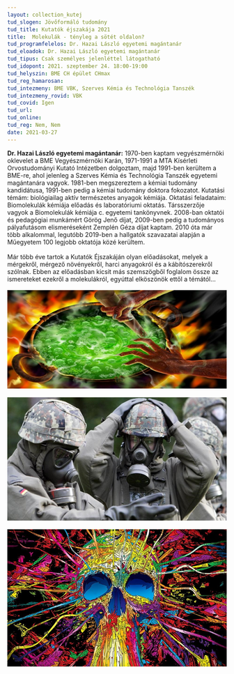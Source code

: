 ```yaml
---
layout: collection_kutej
tud_slogen: Jövőformáló tudomány
tud_title: Kutatók éjszakája 2021
title:  Molekulák - tényleg a sötét oldalon?
tud_programfelelos: Dr. Hazai László egyetemi magántanár
tud_eloadok: Dr. Hazai László egyetemi magántanár
tud_tipus: Csak személyes jelenléttel látogatható
tud_idopont: 2021. szeptember 24. 18:00-19:00
tud_helyszin: BME CH épület CHmax
tud_reg_hamarosan:
tud_intezmeny: BME VBK, Szerves Kémia és Technológia Tanszék
tud_intezmeny_rovid: VBK
tud_covid: Igen
tud_url:
tud_online: 
tud_reg: Nem, Nem
date: 2021-03-27
---
```


<b>Dr. Hazai László egyetemi magántanár:</b> 1970-ben kaptam vegyészmérnöki oklevelet a BME Vegyészmérnöki Karán, 1971-1991 a MTA Kísérleti Orvostudományi Kutató Intézetben dolgoztam, majd 1991-ben kerültem a BME-re, ahol jelenleg a Szerves Kémia és Technológia Tanszék egyetemi magántanára vagyok. 1981-ben megszereztem a kémiai tudomány kandidátusa, 1991-ben pedig a kémiai tudomány doktora fokozatot. Kutatási témám: biológiailag aktív természetes anyagok kémiája. Oktatási feladataim: Biomolekulák kémiája előadás és laboratóriumi oktatás. Társszerzője vagyok a Biomolekulák kémiája c. egyetemi tankönyvnek. 2008-ban oktatói és pedagógiai munkámért Görög Jenő díjat, 2009-ben pedig a tudományos pályafutásom elismeréseként Zemplén Géza díjat kaptam. 2010 óta már több alkalommal, legutóbb 2019-ben a hallgatók szavazatai alapján a Műegyetem 100 legjobb oktatója közé kerültem.
<br><br>
Már több éve tartok a Kutatók Éjszakáján olyan előadásokat, melyek a mérgekről, mérgező növényekről, harci anyagokról és a kábítószerekről szólnak.
Ebben az előadásban kicsit más szemszögből foglalom össze az ismereteket ezekről a molekulákról, egyúttal elköszönök ettől a témától...
<br><br>
<img src="images/molekulak.jpg" max-width="400" class="center"><br><br>
<img src="images/molekulak2.jpg" max-width="400" class="center"><br><br>
<img src="images/molekulak3.jpg" max-width="400" class="center">